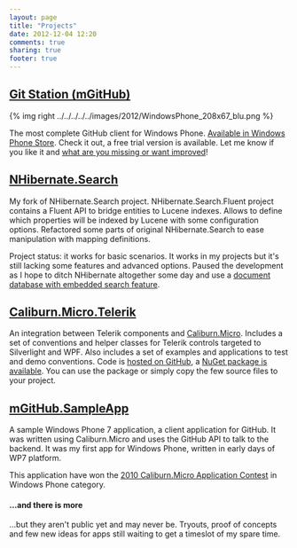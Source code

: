 ```yaml
---
layout: page
title: "Projects"
date: 2012-12-04 12:20
comments: true
sharing: true
footer: true
---
```


## [Git Station (mGitHub)](http://gitstation.com)

{% img right ../../../../../images/2012/WindowsPhone_208x67_blu.png %}

The most complete GitHub client for Windows Phone. [Available in Windows Phone Store](http://windowsphone.com/s?appid=fb251789-c937-e011-854c-00237de2db9e). Check it out, a free trial version is available. Let me know if you like it and [what are you missing or want improved](http://gitstation.uservoice.com)!

## [NHibernate.Search](https://github.com/vcaraulean/NHibernate.Search)

My fork of NHibernate.Search project. NHibernate.Search.Fluent project contains a Fluent API to bridge entities to Lucene indexes. Allows to define which properties will be indexed by Lucene with some configuration options. Refactored some parts of original NHibernate.Search to ease manipulation with mapping definitions.

Project status: it works for basic scenarios. It works in my projects but it's still lacking some features and advanced options. Paused the development as I hope to ditch NHibernate altogether some day and use a [document database with embedded search feature](http://ravendb.net).

## [Caliburn.Micro.Telerik](https://github.com/vcaraulean/Caliburn.Micro.Telerik)

An integration between Telerik components and [Caliburn.Micro](http://caliburnmicro.codeplex.com). Includes a set of conventions and helper classes for Telerik controls targeted to Silverlight and WPF. Also includes a set of examples and applications to test and demo conventions. Code is [hosted on GitHub](https://github.com/vcaraulean/Caliburn.Micro.Telerik), a [NuGet package is available](http://nuget.org/packages/Caliburn.Micro.Telerik). You can use the package or simply copy the few source files to your project.

## [mGitHub.SampleApp](https://github.com/vcaraulean/mGitHub.SampleApp)

A sample Windows Phone 7 application, a client application for GitHub. It was written using Caliburn.Micro and uses the GitHub API to talk to the backend. It was my first app for Windows Phone, written in early days of WP7 platform. 

This application have won the [2010 Caliburn.Micro Application Contest](http://caliburnmicro.codeplex.com/wikipage?title=2010%20Caliburn.Micro%20Application%20Contest%20Winners) in Windows Phone category.

#### ...and there is more

...but they aren't public yet and may never be. Tryouts, proof of concepts and few new ideas for apps still waiting to get a timeslot of my spare time.
